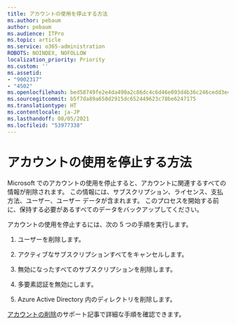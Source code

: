 ```yaml
---
title: アカウントの使用を停止する方法
ms.author: pebaum
author: pebaum
ms.audience: ITPro
ms.topic: article
ms.service: o365-administration
ROBOTS: NOINDEX, NOFOLLOW
localization_priority: Priority
ms.custom: ''
ms.assetid:
- "9002317"
- "4502"
ms.openlocfilehash: bed58749fe2e4da490a2c86dc4c6d46e093d4b36c246cedd3e4f86e75c817c9a
ms.sourcegitcommit: b5f7da89a650d2915dc652449623c78be6247175
ms.translationtype: HT
ms.contentlocale: ja-JP
ms.lasthandoff: 08/05/2021
ms.locfileid: "53977338"
---
```

# <a name="how-to-close-your-account"></a>アカウントの使用を停止する方法

Microsoft でのアカウントの使用を停止すると、アカウントに関連するすべての情報が削除されます。 この情報には、サブスクリプション、ライセンス、支払方法、ユーザー、ユーザー データが含まれます。 このプロセスを開始する前に、保持する必要があるすべてのデータをバックアップしてください。

アカウントの使用を停止するには、次の 5 つの手順を実行します。

1. ユーザーを削除します。

2. アクティブなサブスクリプションすべてをキャンセルします。

3. 無効になったすべてのサブスクリプションを削除します。

4. 多要素認証を無効にします。

5. Azure Active Directory 内のディレクトリを削除します。

[アカウントの削除](https://docs.microsoft.com/microsoft-365/commerce/close-your-account)のサポート記事で詳細な手順を確認できます。
